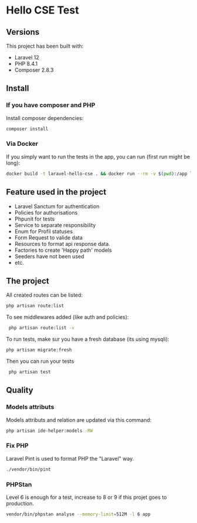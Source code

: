 # Hello CSE Test

## Versions
This project has been built with:
- Laravel 12
- PHP 8.4.1
- Composer 2.8.3

## Install

### If you have composer and PHP

Install composer dependencies:
```bash
composer install
```

### Via Docker

If you simply want to run the tests in the app, you can run (first run might be long): 

```bash
docker build -t laravel-hello-cse . && docker run --rm -v $(pwd):/app laravel-hellocse
```

## Feature used in the project

- Laravel Sanctum for authentication
- Policies for authorisations
- Phpunit for tests
- Service to separate responsibility
- Enum for Profil statuses
- Form Request to valide data
- Resources to format api response data.
- Factories to create 'Happy path' models
- Seeders have not been used
- etc.

## The project

All created routes can be listed:
```bash
php artisan route:list
```

To see middlewares added (like auth and policies):
```bash
 php artisan route:list -v
```

To run tests, make sur you have a fresh database (its using mysqli):
```bash
php artisan migrate:fresh
```

Then you can run your tests
```bash
 php artisan test
```


## Quality

### Models attributs

Models attributs and relation are updated via this command:

```bash
php artisan ide-helper:models -RW
```

### Fix PHP 

Laravel Pint is used to format PHP the "Laravel" way.

```bash
./vendor/bin/pint
```

### PHPStan

Level 6 is enough for a test, increase to 8 or 9 if this projet goes to production.

```bash
vendor/bin/phpstan analyse --memory-limit=512M -l 6 app
```
